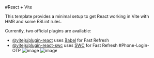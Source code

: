 #React + Vite

This template provides a minimal setup to get React working in Vite with HMR and some ESLint rules.

Currently, two official plugins are available:

- [@vitejs/plugin-react](https://github.com/vitejs/vite-plugin-react/blob/main/packages/plugin-react/README.md) uses [Babel](https://babeljs.io/) for Fast Refresh
- [@vitejs/plugin-react-swc](https://github.com/vitejs/vite-plugin-react-swc) uses [SWC](https://swc.rs/) for Fast Refresh
#P h o n e - L o g i n - O T P 
![image](https://github.com/Prattycodes/Phone-Login-OTP/assets/89979888/d192210f-c07c-40d8-adb5-a21c7d35585b)
![image](https://github.com/Prattycodes/Phone-Login-OTP/assets/89979888/302c5dcf-8393-4a86-989c-537702cd17ad)


 
 
